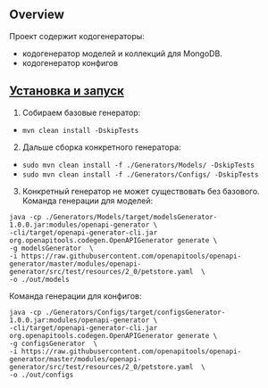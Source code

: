 ## Overview
Проект содержит кодогенераторы:
- кодогенератор моделей и коллекций для MongoDB.
- кодогенератор конфигов

## [Установка и запуск](#install)
1. Собираем базовые генератор:
- `mvn clean install -DskipTests`
2. Дальше сборка конкретного генератора:
- `sudo mvn clean install -f ./Generators/Models/ -DskipTests`
- `sudo mvn clean install -f ./Generators/Configs/ -DskipTests`
3. Конкретный генератор не может существовать без базового. 
Команда генерации для моделей:
```
java -cp ./Generators/Models/target/modelsGenerator-1.0.0.jar:modules/openapi-generator \
-cli/target/openapi-generator-cli.jar   org.openapitools.codegen.OpenAPIGenerator generate \
-g modelsGenerator  \
-i https://raw.githubusercontent.com/openapitools/openapi-generator/master/modules/openapi-generator/src/test/resources/2_0/petstore.yaml  \
-o ./out/models
```
Команда генерации для конфигов:
```
java -cp ./Generators/Configs/target/configsGenerator-1.0.0.jar:modules/openapi-generator \
-cli/target/openapi-generator-cli.jar   org.openapitools.codegen.OpenAPIGenerator generate \
-g configsGenerator  \
-i https://raw.githubusercontent.com/openapitools/openapi-generator/master/modules/openapi-generator/src/test/resources/2_0/petstore.yaml  \
-o ./out/configs
```
